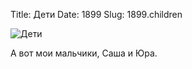 Title: Дети
Date: 1899
Slug: 1899.children

![Дети][picture]

А вот мои мальчики, Саша и Юра.

[picture]: https://upload.wikimedia.org/wikipedia/commons/6/66/Walentin_Alexandrowitsch_Serow_Children.jpg
